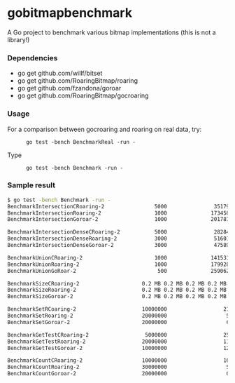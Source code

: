 # gobitmapbenchmark
A Go project to benchmark various bitmap implementations (this is not a library!)



### Dependencies

  - go get github.com/willf/bitset
  - go get github.com/RoaringBitmap/roaring
  - go get github.com/fzandona/goroar
  - go get github.com/RoaringBitmap/gocroaring

### Usage

For a comparison between gocroaring and roaring on real data, try:

          go test -bench BenchmarkReal -run -

Type

          go test -bench Benchmark -run -

### Sample result

```bash
$ go test -bench Benchmark -run -
BenchmarkIntersectionCRoaring-2                5000               351797 ns/op
BenchmarkIntersectionRoaring-2                 1000              1734584 ns/op
BenchmarkIntersectionGoroar-2                  1000              2017873 ns/op

BenchmarkIntersectionDenseCRoaring-2           5000               282847 ns/op
BenchmarkIntersectionDenseRoaring-2            3000               516019 ns/op
BenchmarkIntersectionDenseGoroar-2             3000               475892 ns/op

BenchmarkUnionCRoaring-2                       1000              1415311 ns/op
BenchmarkUnionRoaring-2                        1000              1799285 ns/op
BenchmarkUnionGoRoar-2                          500              2590627 ns/op

BenchmarkSizeCRoaring-2                    0.2 MB 0.2 MB 0.2 MB 0.2 MB 0.2 MB 0.2 MB 2000000000                0.00 ns/op
BenchmarkSizeRoaring-2                     0.2 MB 0.2 MB 0.2 MB 0.2 MB 0.2 MB 0.2 MB 2000000000                0.00 ns/op
BenchmarkSizeGoroar-2                      0.2 MB 0.2 MB 0.2 MB 0.2 MB 0.2 MB 0.2 MB 2000000000                0.00 ns/op

BenchmarkSetRCoaring-2                     10000000                  211 ns/op
BenchmarkSetRoaring-2                      20000000                   59.7 ns/op
BenchmarkSetGoroar-2                       20000000                   60.8 ns/op

BenchmarkGetTestCRoaring-2                  5000000                  257 ns/op
BenchmarkGetTestRoaring-2                  20000000                  115 ns/op
BenchmarkGetTestGoroar-2                   10000000                  124 ns/op

BenchmarkCountCRoaring-2                   10000000                  163 ns/op
BenchmarkCountRoaring-2                    30000000                   51.5 ns/op
BenchmarkCountGoroar-2                     20000000                   69.2 ns/op
```
